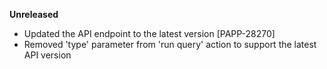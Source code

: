 **Unreleased**
* Updated the API endpoint to the latest version [PAPP-28270]
* Removed 'type' parameter from 'run query' action to support the latest API version